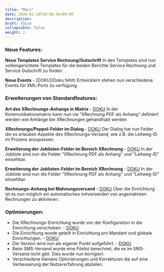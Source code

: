 ```yaml
---
title: "März"
date: 2020-02-28T10:08:56+09:00
description: 
draft: false
collapsible: false
weight: 2
---
```

### Neue Features:

**Neue Templates Service Rechnung/Gutschrift**
In den Templates sind nun volleingerichtete Templates für die beiden Berichte Service Rechnung und Service Gutschrift zu finden.

**Neue Events** - [DOKU](Doku fehlt)
Entwicklern stehen nun verschiedene Events für XML-Ports zu verfügung.

### Erweiterungen von Standardfeatures:

**Art des XRechnungs-Anhangs in Matrix** - [DOKU](/de-de/connectornav/data-exchange/)
In der Kommunikationsmatrix kann nun via "XRechnung PDF als Anhang" definiert werden wie Anhänge bei XRechnungen gehandhabt werden

**XRechnungs/Peppol-Felder im Dialog** - [DOKU](/de-de/connectornav/data-exchange/)
Der Dialog hat nun Felder die es erlauben Aspekte des XRechnungs-Versand, wie z.B. die Leitweg-ID im Prozess anzupassen.

**Erweiterung der Joblisten-Felder im Bereich XRechnung** - [DOKU](/de-de/connectornav/data-exchange/)
In der Jobliste sind nun die Felder "XRechnung PDF als Anhang"  und "Leitweg-ID" einsehbar.

**Erweiterung der Joblisten-Felder im Bereich XRechnung** - [DOKU](/de-de/connectornav/data-exchange/)
In der Jobliste sind nun die Felder "XRechnung PDF als Anhang"  und "Leitweg-ID" einsehbar.

**Rechnungs-Anhang bei Mahnungsversand** - [DOKU](/de-de/connectornav/data-exchange/)
Über die Einrichtung ist es nun möglich ein automatisches mitversenden von angemahnten Rechnungen zu aktivieren.

### Optimierungen:

- Die XRechnungs-Einrichtung wurde von der Konfiguration in die Einrichtung verschoben. - [DOKU](/de-de/connectornav/configuration-and-setup/)
- Die Einrichtung wurde geteilt in Einrichtung pro Mandant und globale Einrichtungen. - [DOKU](/de-de/connectornav/configuration-and-setup/)
- Die Version wird nun als eigener Punkt aufgeführt. - [DOKU](/de-de/connectornav/configuration-and-setup/)
- Beim SMS-Versand wurde eine Filelist berechnet, die es im SMS-Versand nicht gibt. Dies wurde nun korrigiert.
- Verschiedene kleinere Optimierungen und Korrekturen die auf eine Verbesserung der Nutzererfahrung abzielen.